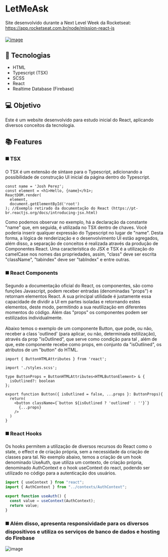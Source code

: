 # LetMeAsk

Site desenvolvido durante a Next Level Week da Rocketseat: <https://app.rocketseat.com.br/node/mission-react-js>
####
<a href="https://letmeask-b0622.web.app/">![image](https://user-images.githubusercontent.com/48057126/131685794-1c95f6a4-dcd5-49bc-9b8d-983f955babdf.png)</a>

## 🚀 Tecnologias

<ul>
  <li>HTML</li>
  <li>Typescript (TSX)</li>
  <li>SCSS</li>
  <li>React</li>
  <li>Realtime Database (Firebase)</li>
</ul>

## 💻 Objetivo

Este é um website desenvolvido para estudo inicial do React, aplicando diversos conceitos da tecnologia.

## 📚 Features

### ◼️ TSX

O TSX é um extensão de síntaxe para o Typescript, adicionando a possibilidade de construção UI inicial da página dentro do Typescript.

```tsx
const name = 'Josh Perez';
const element = <h1>Hello, {name}</h1>;
ReactDOM.render(
  element,
  document.getElementById('root')
); //Exemplo retirado da documentação do React (https://pt-br.reactjs.org/docs/introducing-jsx.html)
```
  Como podemos observar no exemplo, há a declaração da constante "name" que, em seguida, é utilizada no TSX dentro de chaves. Você poderia inserir qualquer expressão do Typescript no lugar de "name". Desta forma, a lógica de renderização e o desenvolvimento UI estão agregados, além disso, a separação de conceitos é realizada através da produção de Componentes React. Uma característica do JSX e TSX é a utilização do camelCase nos nomes das propriedades, assim, "class" deve ser escrita "className", "tabindex" deve ser "tabIndex" e entre outras.

### ◼️ React Components

Segundo a documentação oficial do React, os componentes, são como funções Javascript, podem receber entradas (denominadas "props") e retornam elementos React. A sua principal utilidade é justamente essa capacidade de dividir a UI em partes isoladas e retornando estes elementos, deste modo, permitindo a sua reutilização em diferentes momentos do código. Além das "props" os componentes podem ser estilizados individualmente. <br><br>Abaixo temos o exemplo de um componente Button, que pode, ou não, receber a class 'outlined' (para aplicar, ou não, determinada estilização), através da prop "isOutlined", que serve como condição para tal , além de que, este componente recebe como props, em conjunto da "isOutlined", os atributos de um "button" do HTML.

```tsx
import { ButtonHTMLAttributes } from 'react';

import './styles.scss';

type ButtonProps = ButtonHTMLAttributes<HTMLButtonElement> & {
  isOutlined?: boolean
};

export function Button({ isOutlined = false, ...props }: ButtonProps){
  return(
    <button className={`button ${isOutlined ? 'outlined' : ''}`}
      {...props}
    />
  )
}
```

### ◼️ React Hooks

Os hooks permitem a utilização de diversos recursos do React como o state, o effect e de criação própria, sem a necessidade da criação de classes para tal. No exemplo abaixo, temos a criação de um hook denominado UseAuth, que utiliza um contexto, de criação própria, denominado AuthContext e o hook useContext do react, podendo ser utilizado no código para a autenticação dos usuários.
```js
import { useContext } from "react";
import { AuthContext } from "../contexts/AuthContext";

export function useAuth() {
  const value = useContext(AuthContext);
  return value;
}
```

### ◼️ Além disso, apresenta responsividade para os diversos dispositivos e utiliza os serviços de banco de dados e hosting do Firebase

![image](https://user-images.githubusercontent.com/48057126/131711105-36f1a79e-befb-49e6-8626-f6abd4f845ca.png)
